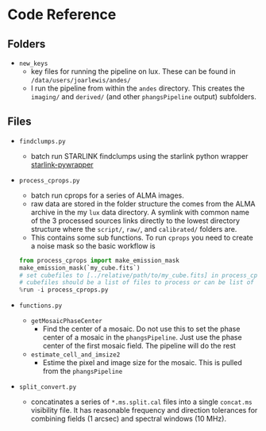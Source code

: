 # Code Reference

## Folders

- `new_keys`
  - key files for running the pipeline on lux. These can be found in `/data/users/joarlewis/andes/`
  - I run the pipeline from within the `andes` directory. This creates the `imaging/` and `derived/` (and other `phangsPipeline` output) subfolders.

## Files
- `findclumps.py` 
  - batch run STARLINK findclumps using the starlink python wrapper [starlink-pywrapper](https://starlink-pywrapper.readthedocs.io/en/latest/)
  
- `process_cprops.py`
    - batch run cprops for a series of ALMA images. 
    - raw data are stored in the folder structure the comes from the ALMA archive in the my `lux` data directory. A symlink with common name of the 3 processed sources links directly to the lowest directory structure where the `script/`, `raw/`, and `calibrated/` folders are. 
    - This contains some sub functions. To run `cprops` you need to create a noise mask so the basic workflow is
    ```python
    from process_cprops import make_emission_mask
    make_emission_mask(`my_cube.fits`)
    # set cubefiles to [../relative/path/to/my_cube.fits] in process_cprops.py
    # cubefiles should be a list of files to process or can be list of single item, but must be a list
    %run -i process_cprops.py
    ```
 
- `functions.py`
    - `getMosaicPhaseCenter`
        - Find the center of a mosaic. Do not use this to set the phase center of a mosaic in the `phangsPipeline`. Just use the phase center of the first mosaic field. The pipeline will do the rest
    - `estimate_cell_and_imsize2`
        - Estime the pixel and image size for the mosaic. This is pulled from the `phangsPipeline`

- `split_convert.py`
    - concatinates a series of `*.ms.split.cal` files into a single `concat.ms` visibility file. It has reasonable frequency and direction tolerances for combining fields (1 arcsec) and spectral windows (10 MHz). 


